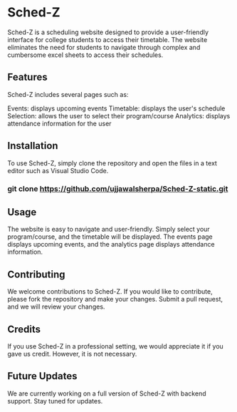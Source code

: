 # Sched-Z

Sched-Z is a scheduling website designed to provide a user-friendly interface for college students to access their timetable. The website eliminates the need for students to navigate through complex and cumbersome excel sheets to access their schedules.

## Features
Sched-Z includes several pages such as:

Events: displays upcoming events
Timetable: displays the user's schedule
Selection: allows the user to select their program/course
Analytics: displays attendance information for the user

## Installation
To use Sched-Z, simply clone the repository and open the files in a text editor such as Visual Studio Code.

### git clone https://github.com/ujjawalsherpa/Sched-Z-static.git

## Usage
The website is easy to navigate and user-friendly. Simply select your program/course, and the timetable will be displayed. The events page displays upcoming events, and the analytics page displays attendance information.

## Contributing
We welcome contributions to Sched-Z. If you would like to contribute, please fork the repository and make your changes. Submit a pull request, and we will review your changes.

## Credits
If you use Sched-Z in a professional setting, we would appreciate it if you gave us credit. However, it is not necessary.

## Future Updates
We are currently working on a full version of Sched-Z with backend support. Stay tuned for updates.
